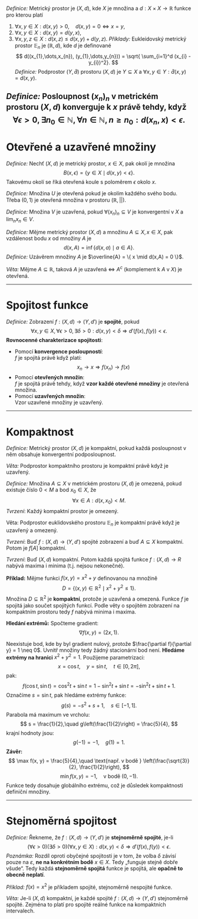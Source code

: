 *Definice:* Metrický prostor je $(X, d)$, kde $X$ je množina a $d: X \times X \to \mathbb{R}$ funkce pro kterou platí
1. $\forall x,y \in X: d(x,y) >0, \quad d(x,y) = 0 \iff x=y$,
2. $\forall x,y\in X: d(x,y) = d(y,x)$,
3. $\forall x,y,z \in X: d(x,z) \leq d(x,y) + d(y,z)$.
*Příklady:* Eukleidovský metrický prostor $\mathbb{E}_{n}$ je $(\mathbb{R}, d)$, kde $d$ je definované
$$
d((x_{1},\dots,x_{n}), (y_{1},\dots,y_{n})) = \sqrt{ \sum_{i=1}^d (x_{i} - y_{i})^2}.
$$
*Definice:* Podprostor $(Y,\hat{d})$ prostoru $(X,d)$ je $Y \subseteq X$ a $\forall x,y \in Y: \hat d(x,y) = d(x,y)$.

*Definice:* Posloupnost $(x_{n})_{n}$ v metrickém prostoru $(X,d)$ **konverguje** k $x$ právě tehdy, když
$$
\forall \epsilon > 0, \exists n_{0} \in \mathbb{N}, \forall n\in \mathbb{N}, n \geq n_{0}: d(x_{n},x) < \epsilon.
$$
---
# Otevřené a uzavřené množiny
*Definice:* Nechť $(X,d)$ je metrický prostor, $x \in X$, pak okolí je množina
$$
B(x,\epsilon) = \{ y \in X \mid d(x,y) < \epsilon \}.
$$
Takovému okolí se říká otevřená koule s poloměrem $\epsilon$ okolo $x$. 

*Definice:* Množina $U$ je otevřená pokud je okolím každého svého bodu. 
Třeba $(0,1)$ je otevřená množina v prostoru $(\mathbb{R},||)$.

*Definice:* Množina $V$ je uzavřená, pokud $\forall(x_{n})_{n} \subseteq V$ je konvergentní v $X$ a $\lim_{ n } x_{n} \in V$. 

*Definice:* Mějme metrický prostor $(X,d)$ a množinu $A \subseteq X, x \in X$, pak vzdálenost bodu $x$ od množiny $A$ je 
$$
d(x,A) = \inf \{ d(x,a) \mid a \in A \}.
$$
*Definice:* Uzávěrem množiny $A$ je $\overline{A} = \{ x \mid d(x,A) = 0 \}$.

*Věta:* Mějme $A\subseteq \mathbb{R}$, taková $A$ je uzavřená $\iff$ $A^c$ (komplement k $A$ v $X$) je otevřená.

---
# Spojitost funkce
*Definice:* Zobrazení $f: (X,d) \to (Y,d')$  je **spojité**, pokud 
$$
\forall x,y \in X, \forall \epsilon >0, \exists\delta>0: d(x,y) < \delta \Rightarrow d'(f(x), f(y)) < \epsilon.
$$
**Rovnocenné charakterizace spojitosti**:
- Pomocí **konvergence posloupností**:  
    $f$ je spojitá právě když platí:  
$$
    x_n \to x \Rightarrow f(x_n) \to f(x)
$$
- Pomocí **otevřených množin**:  
    $f$ je spojitá právě tehdy, když **vzor každé otevřené množiny** je otevřená množina.
- Pomocí **uzavřených množin**:  
    Vzor uzavřené množiny je uzavřený.
---
# Kompaktnost
*Definice:* Metrický prostor $(X, d)$ je kompaktní, pokud každá posloupnost v něm obsahuje konvergentní podposloupnost.

*Věta:*  Podprostor kompaktního prostoru je kompaktní právě když je uzavřený.

*Definice:* Množina $A \subseteq X$ v metrickém prostoru $(X,d)$ je omezená, pokud existuje číslo $0< M$ a bod $x_{0} \in X$, že 
$$
\forall x \in A: d(x,x_{0})<M.
$$
*Tvrzení*: Každý kompaktní prostor je omezený.

Věta: Podprostor euklidovského prostoru $\mathbb{E}_n$ je kompaktní právě když je uzavřený a omezený.

*Tvrzení*: Buď $f : (X, d) \to (Y, d' )$ spojité zobrazení a buď $A \subseteq X$ kompaktní. Potom je $f[A]$ kompaktní.

*Tvrzení*: Buď $(X, d)$ kompaktní. Potom každá spojitá funkce $f : (X, d) \to R$ nabývá maxima i minima (t.j. nejsou nekonečné).

**Příklad:** Mějme funkci $f(x, y) = x^2 + y$ definovanou na množině
$$
D = \{ (x, y) \in \mathbb{R}^2 \mid x^2 + y^2 \leq 1 \}.
$$
Množina $D \subseteq \mathbb{R}^2$ je **kompaktní**, protože je uzavřená a omezená.
Funkce $f$ je spojitá jako součet spojitých funkcí. Podle věty o spojitém zobrazení na kompaktním prostoru tedy $f$ nabývá minima i maxima.

**Hledání extrémů:**
Spočteme gradient:
$$
\nabla f(x, y) = (2x, 1).
$$

Neexistuje bod, kde by byl gradient nulový, protože $\frac{\partial f}{\partial y} = 1 \neq 0$. Uvnitř množiny tedy žádný stacionární bod není.
**Hledáme extrémy na hranici** $x^2 + y^2 = 1$. Použijeme parametrizaci:
$$
x = \cos t,\quad y = \sin t,\quad t \in [0, 2\pi],
$$
pak:
$$
f(\cos t, \sin t) = \cos^2 t + \sin t = 1 - \sin^2 t + \sin t = -\sin^2 t + \sin t + 1.
$$
Označíme $s = \sin t$, pak hledáme extrémy funkce:
$$
g(s) = -s^2 + s + 1,\quad s \in [-1,1].
$$
Parabola má maximum ve vrcholu:
$$
s = \frac{1}{2},\quad g\left(\frac{1}{2}\right) = \frac{5}{4},
$$
krajní hodnoty jsou:
$$
g(-1) = -1,\quad g(1) = 1.
$$
**Závěr:**
$$
\max f(x, y) = \frac{5}{4},\quad \text{např. v bodě } \left(\frac{\sqrt{3}}{2}, \frac{1}{2}\right),
$$
$$
\min f(x, y) = -1,\quad \text{v bodě } (0, -1).
$$
Funkce tedy dosahuje globálního extrému, což je důsledek kompaktnosti definiční množiny.

---
# Stejnoměrná spojitost
*Definice:* Řekneme, že $f:(X,d) \to (Y,d')$ je **stejnoměrně spojité**, je-li
$$
(\forall \epsilon>0)(\exists \delta>0)(\forall x,y\in X): d(x,y)< \delta \Rightarrow d'(f(x),f(y)) < \epsilon.
$$
*Poznámka:* Rozdíl oproti obyčejné spojitosti je v tom, že volba $\delta$ závisí pouze na $\varepsilon$, **ne na konkrétním bodě** $x \in X$. Tedy „funguje stejně dobře všude“. Tedy každá **stejnoměrně spojitá** funkce je spojitá, ale **opačně to obecně neplatí**.

*Příklad:* $f(x) = x^2$ je příkladem spojité, stejnoměrně nespojité funkce.

*Věta:* Je-li $(X, d)$ kompaktní, je každé spojité $f :(X, d) \to (Y, d')$ stejnoměrně spojité. Zejména to platí pro spojité reálné funkce na kompaktních intervalech.